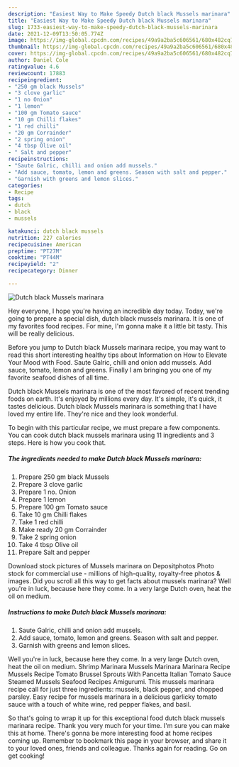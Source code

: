 ```yaml
---
description: "Easiest Way to Make Speedy Dutch black Mussels marinara"
title: "Easiest Way to Make Speedy Dutch black Mussels marinara"
slug: 1733-easiest-way-to-make-speedy-dutch-black-mussels-marinara
date: 2021-12-09T13:50:05.774Z
image: https://img-global.cpcdn.com/recipes/49a9a2ba5c606561/680x482cq70/dutch-black-mussels-marinara-recipe-main-photo.jpg
thumbnail: https://img-global.cpcdn.com/recipes/49a9a2ba5c606561/680x482cq70/dutch-black-mussels-marinara-recipe-main-photo.jpg
cover: https://img-global.cpcdn.com/recipes/49a9a2ba5c606561/680x482cq70/dutch-black-mussels-marinara-recipe-main-photo.jpg
author: Daniel Cole
ratingvalue: 4.6
reviewcount: 17883
recipeingredient:
- "250 gm black Mussels"
- "3 clove garlic"
- "1 no Onion"
- "1 lemon"
- "100 gm Tomato sauce"
- "10 gm Chilli flakes"
- "1 red chilli"
- "20 gm Corrainder"
- "2 spring onion"
- "4 tbsp Olive oil"
- " Salt and pepper"
recipeinstructions:
- "Saute Galric, chilli and onion add mussels."
- "Add sauce, tomato, lemon and greens. Season with salt and pepper."
- "Garnish with greens and lemon slices."
categories:
- Recipe
tags:
- dutch
- black
- mussels

katakunci: dutch black mussels 
nutrition: 227 calories
recipecuisine: American
preptime: "PT27M"
cooktime: "PT44M"
recipeyield: "2"
recipecategory: Dinner

---
```



![Dutch black Mussels marinara](https://img-global.cpcdn.com/recipes/49a9a2ba5c606561/680x482cq70/dutch-black-mussels-marinara-recipe-main-photo.jpg)

Hey everyone, I hope you're having an incredible day today. Today, we're going to prepare a special dish, dutch black mussels marinara. It is one of my favorites food recipes. For mine, I'm gonna make it a little bit tasty. This will be really delicious.

Before you jump to Dutch black Mussels marinara recipe, you may want to read this short interesting healthy tips about Information on How to Elevate Your Mood with Food. Saute Galric, chilli and onion add mussels. Add sauce, tomato, lemon and greens. Finally I am bringing you one of my favorite seafood dishes of all time.

Dutch black Mussels marinara is one of the most favored of recent trending foods on earth. It's enjoyed by millions every day. It's simple, it's quick, it tastes delicious. Dutch black Mussels marinara is something that I have loved my entire life. They're nice and they look wonderful.


To begin with this particular recipe, we must prepare a few components. You can cook dutch black mussels marinara using 11 ingredients and 3 steps. Here is how you cook that.

<!--inarticleads1-->

##### The ingredients needed to make Dutch black Mussels marinara:

1. Prepare 250 gm black Mussels
1. Prepare 3 clove garlic
1. Prepare 1 no. Onion
1. Prepare 1 lemon
1. Prepare 100 gm Tomato sauce
1. Take 10 gm Chilli flakes
1. Take 1 red chilli
1. Make ready 20 gm Corrainder
1. Take 2 spring onion
1. Take 4 tbsp Olive oil
1. Prepare  Salt and pepper


Download stock pictures of Mussels marinara on Depositphotos Photo stock for commercial use - millions of high-quality, royalty-free photos & images. Did you scroll all this way to get facts about mussels marinara? Well you're in luck, because here they come. In a very large Dutch oven, heat the oil on medium. 

<!--inarticleads2-->

##### Instructions to make Dutch black Mussels marinara:

1. Saute Galric, chilli and onion add mussels.
1. Add sauce, tomato, lemon and greens. Season with salt and pepper.
1. Garnish with greens and lemon slices.


Well you're in luck, because here they come. In a very large Dutch oven, heat the oil on medium. Shrimp Marinara Mussels Marinara Marinara Recipe Mussels Recipe Tomato Brussel Sprouts With Pancetta Italian Tomato Sauce Steamed Mussels Seafood Recipes Amigurumi. This mussels marinara recipe call for just three ingredients: mussels, black pepper, and chopped parsley. Easy recipe for mussels marinara in a delicious garlicky tomato sauce with a touch of white wine, red pepper flakes, and basil. 

So that's going to wrap it up for this exceptional food dutch black mussels marinara recipe. Thank you very much for your time. I'm sure you can make this at home. There's gonna be more interesting food at home recipes coming up. Remember to bookmark this page in your browser, and share it to your loved ones, friends and colleague. Thanks again for reading. Go on get cooking!
